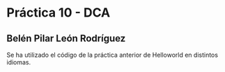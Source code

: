 # Práctica 10 - DCA
## Belén Pilar León Rodríguez

Se ha utilizado el código de la práctica anterior de Helloworld en distintos idiomas.

